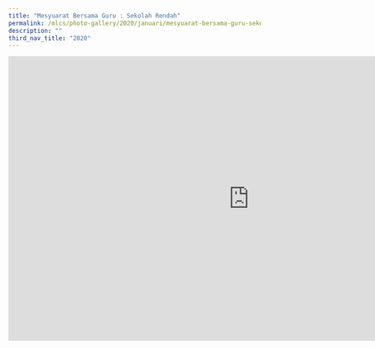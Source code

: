 ```yaml
---
title: "Mesyuarat Bersama Guru : Sekolah Rendah"
permalink: /mlcs/photo-gallery/2020/januari/mesyuarat-bersama-guru-sekolah-rendah/
description: ""
third_nav_title: "2020"
---
```

<iframe allowfullscreen="true" height="569" width="960" frameborder="0" src="https://docs.google.com/presentation/d/e/2PACX-1vQAq6g-1XYkTcnVfKuxY03ePbKbDcWpENHeiFXjTM_AqSKNnQs0qsg8xkkwR6b4J3vj_-4Tp6U0akHo/embed?start=false&amp;loop=false&amp;delayms=3000"></iframe>